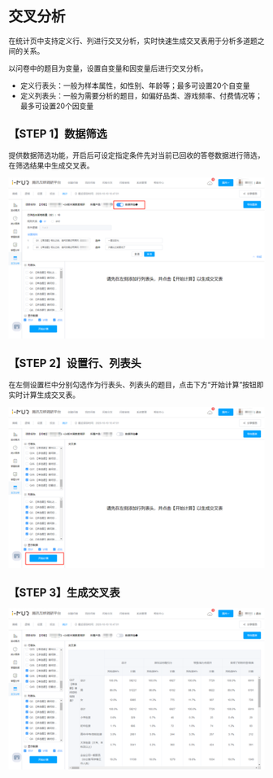 # 交叉分析

在统计页中支持定义行、列进行交叉分析，实时快速生成交叉表用于分析多道题之间的关系。

以问卷中的题目为变量，设置自变量和因变量后进行交叉分析。

* 定义行表头：一般为样本属性，如性别、年龄等；最多可设置20个自变量
* 定义列表头：一般为需要分析的题目，如偏好品类、游戏频率、付费情况等；最多可设置20个因变量

## 【STEP 1】数据筛选

提供数据筛选功能，开启后可设定指定条件先对当前已回收的答卷数据进行筛选，在筛选结果中生成交叉表。

![&#x6570;&#x636E;&#x7B5B;&#x9009;&#x5668;](../../.gitbook/assets/image%20%28587%29.png)

## 【STEP 2】设置行、列表头

在左侧设置栏中分别勾选作为行表头、列表头的题目，点击下方“开始计算”按钮即实时计算生成交叉表。

![&#x884C;&#x8868;&#x5934;&#x3001;&#x5217;&#x8868;&#x5934;&#x8BBE;&#x7F6E;](../../.gitbook/assets/image%20%28586%29.png)

## 【STEP 3】生成交叉表

![&#x4EA4;&#x53C9;&#x8868;](../../.gitbook/assets/image%20%28588%29.png)

